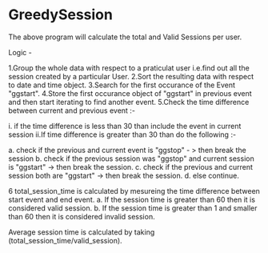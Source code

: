# GreedySession

The above program will calculate the total and Valid Sessions per user.

Logic - 

1.Group the whole data with respect to a praticulat user i.e.find out all the session created by a particular User.
2.Sort the resulting data with respect to date and time object.
3.Search for the first occurance of the Event "ggstart".
4.Store the first occurance object of "ggstart" in previous event and then start iterating to find another event.
5.Check the time difference between current and previous event :-
  
  i. if the time difference is less than 30 than include the event in current session
  ii.If time difference is greater than 30 than do the following :-
   
   a. check if the previous and current event is "ggstop" - > then break the session
   b. check if the previous session was "ggstop" and current session is "ggstart" -> then break the session.
   c. check if the previous and current session both are "ggstart" -> then break the session.
   d. else continue.
   
6 total_session_time is calculated by mesureing the time difference between start event and end event.
  a. If the session time is greater than 60 then it is considered valid session.
  b. If the session time is greater than 1 and smaller than 60 then it is considered invalid session.
  
Average session time is calculated by taking (total_session_time/valid_session).

